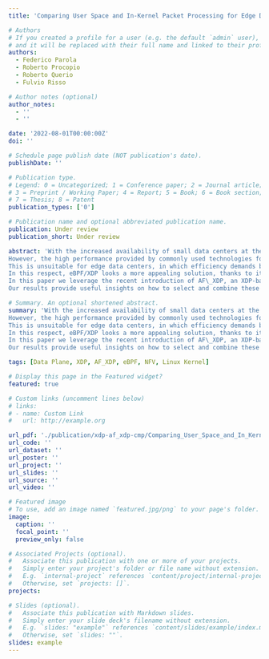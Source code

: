 ```yaml
---
title: 'Comparing User Space and In-Kernel Packet Processing for Edge Data Centers'

# Authors
# If you created a profile for a user (e.g. the default `admin` user), write the username (folder name) here
# and it will be replaced with their full name and linked to their profile.
authors:
  - Federico Parola
  - Roberto Procopio
  - Roberto Querio
  - Fulvio Risso

# Author notes (optional)
author_notes:
  - ''
  - ''

date: '2022-08-01T00:00:00Z'
doi: ''

# Schedule page publish date (NOT publication's date).
publishDate: ''

# Publication type.
# Legend: 0 = Uncategorized; 1 = Conference paper; 2 = Journal article;
# 3 = Preprint / Working Paper; 4 = Report; 5 = Book; 6 = Book section;
# 7 = Thesis; 8 = Patent
publication_types: ['0']

# Publication name and optional abbreviated publication name.
publication: Under review
publication_short: Under review

abstract: 'With the increased availability of small data centers at the edge of the network, telecommunication operators are massively moving their network functions in the above computing facilities.
However, the high performance provided by commonly used technologies for data plane processing such as DPDK, based on kernel-bypass primitives, comes at the cost of rigid resource partitioning.
This is unsuitable for edge data centers, in which efficiency demands both general-purpose applications and data-plane telco workloads to be executed on the same (shared) physical machines.
In this respect, eBPF/XDP looks a more appealing solution, thanks to its capability to process packets in the kernel, achieving a higher level of integration with non-data plane applications albeit with lower performance than DPDK.
In this paper we leverage the recent introduction of AF\_XDP, an XDP-based technology that allows to efficiently steer packets in user space, to provide a thorough comparison of user space vs in-kernel packet processing in typical scenarios of a data center at the edge of the network.
Our results provide useful insights on how to select and combine these technologies in order to improve overall throughput and optimize resource usage.'

# Summary. An optional shortened abstract.
summary: 'With the increased availability of small data centers at the edge of the network, telecommunication operators are massively moving their network functions in the above computing facilities.
However, the high performance provided by commonly used technologies for data plane processing such as DPDK, based on kernel-bypass primitives, comes at the cost of rigid resource partitioning.
This is unsuitable for edge data centers, in which efficiency demands both general-purpose applications and data-plane telco workloads to be executed on the same (shared) physical machines.
In this respect, eBPF/XDP looks a more appealing solution, thanks to its capability to process packets in the kernel, achieving a higher level of integration with non-data plane applications albeit with lower performance than DPDK.
In this paper we leverage the recent introduction of AF\_XDP, an XDP-based technology that allows to efficiently steer packets in user space, to provide a thorough comparison of user space vs in-kernel packet processing in typical scenarios of a data center at the edge of the network.
Our results provide useful insights on how to select and combine these technologies in order to improve overall throughput and optimize resource usage.'

tags: [Data Plane, XDP, AF_XDP, eBPF, NFV, Linux Kernel]

# Display this page in the Featured widget?
featured: true

# Custom links (uncomment lines below)
# links:
# - name: Custom Link
#   url: http://example.org

url_pdf: './publication/xdp-af_xdp-cmp/Comparing_User_Space_and_In_Kernel_Packet_Processing_for_Edge_Data_Centers.pdf'
url_code: ''
url_dataset: ''
url_poster: ''
url_project: ''
url_slides: ''
url_source: ''
url_video: ''

# Featured image
# To use, add an image named `featured.jpg/png` to your page's folder.
image:
  caption: ''
  focal_point: ''
  preview_only: false

# Associated Projects (optional).
#   Associate this publication with one or more of your projects.
#   Simply enter your project's folder or file name without extension.
#   E.g. `internal-project` references `content/project/internal-project/index.md`.
#   Otherwise, set `projects: []`.
projects:

# Slides (optional).
#   Associate this publication with Markdown slides.
#   Simply enter your slide deck's filename without extension.
#   E.g. `slides: "example"` references `content/slides/example/index.md`.
#   Otherwise, set `slides: ""`.
slides: example
---
```


